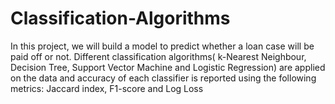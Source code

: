 # Classification-Algorithms
In this project,  we will build a model to predict whether a loan case will be paid off or not. Different classification algorithms( k-Nearest Neighbour, Decision Tree, Support Vector Machine and Logistic Regression) are applied on the data and accuracy of each classifier is reported using the following metrics: Jaccard index, F1-score and Log Loss
